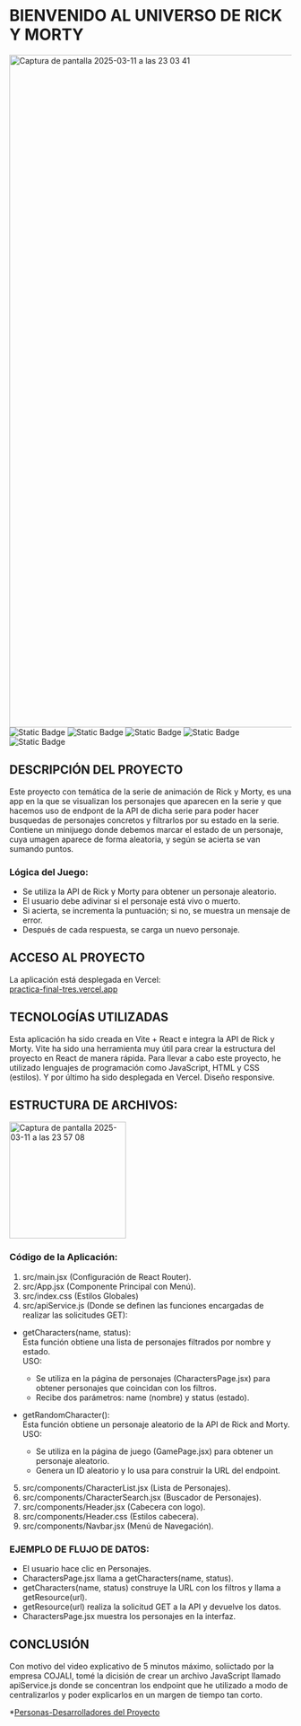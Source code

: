 # BIENVENIDO AL UNIVERSO DE RICK Y MORTY
<img width="1199" alt="Captura de pantalla 2025-03-11 a las 23 03 41" src="https://github.com/user-attachments/assets/97a6c6dc-3815-4c14-89ae-b5ecfaffab47" />
<div align="left">
<img alt="Static Badge" src="https://img.shields.io/badge/HTML%20-%20%232196f3">
<img alt="Static Badge" src="https://img.shields.io/badge/JacaScript%20-%20%2373c6b6">
<img alt="Static Badge" src="https://img.shields.io/badge/CSS%20-%20%23f06292">
<img alt="Static Badge" src="https://img.shields.io/badge/React%20-%20%239c27b0">
<img alt="Static Badge" src="https://img.shields.io/badge/Vercel%20-%20%2300FF33">
</div>


## DESCRIPCIÓN DEL PROYECTO
Este proyecto con temática de la serie de animación de Rick y Morty, es una app en la que se visualizan los personajes que aparecen en la serie
y que hacemos uso de endpont de la API de dicha serie para poder hacer busquedas de personajes concretos y filtrarlos por su estado en la serie.
Contiene un minijuego donde debemos marcar el estado de un personaje, cuya umagen aparece de forma aleatoria,
y según se acierta se van sumando puntos.
### Lógica del Juego:
  - Se utiliza la API de Rick y Morty para obtener un personaje aleatorio.
  - El usuario debe adivinar si el personaje está vivo o muerto.
  - Si acierta, se incrementa la puntuación; si no, se muestra un mensaje de error.
  - Después de cada respuesta, se carga un nuevo personaje.

## ACCESO AL PROYECTO
La aplicación está desplegada en Vercel:\
[practica-final-tres.vercel.app](https://practica-final-three.vercel.app/)

## TECNOLOGÍAS UTILIZADAS
Esta aplicación ha sido creada en Vite + React e integra la API de Rick y Morty.
Vite ha sido una herramienta muy útil para crear la estructura del proyecto en React de manera rápida. 
Para llevar a cabo este proyecto, he utilizado lenguajes de programación como JavaScript, HTML y CSS (estilos). 
Y por último ha sido desplegada en Vercel.
Diseño responsive.


## ESTRUCTURA DE ARCHIVOS:
<img width="208" alt="Captura de pantalla 2025-03-11 a las 23 57 08" src="https://github.com/user-attachments/assets/f4082189-33f4-4e2a-9523-0daa5762e925" /><br>
### Código de la Aplicación:
1. src/main.jsx (Configuración de React Router).
2. src/App.jsx (Componente Principal con Menú).
3. src/index.css (Estilos Globales)
4. src/apiService.js (Donde se definen las funciones encargadas de realizar 
las solicitudes GET):
- getCharacters(name, status):\
Esta función obtiene una lista de personajes filtrados por nombre y estado.\
USO:
  - Se utiliza en la página de personajes (CharactersPage.jsx) para obtener personajes que
coincidan con los filtros.
  - Recibe dos parámetros: name (nombre) y status (estado).

- getRandomCharacter():\
Esta función obtiene un personaje aleatorio de la API de Rick and Morty.\
USO:
  - Se utiliza en la página de juego (GamePage.jsx) para obtener un personaje aleatorio.
  - Genera un ID aleatorio y lo usa para construir la URL del endpoint.
5. src/components/CharacterList.jsx (Lista de Personajes).
6. src/components/CharacterSearch.jsx (Buscador de Personajes).
7. src/components/Header.jsx (Cabecera con logo).
8. src/components/Header.css (Estilos cabecera).
9. src/components/Navbar.jsx (Menú de Navegación).
### EJEMPLO DE FLUJO DE DATOS:
- El usuario hace clic en Personajes.
- CharactersPage.jsx llama a getCharacters(name, status).
- getCharacters(name, status) construye la URL con los filtros y llama a getResource(url).
- getResource(url) realiza la solicitud GET a la API y devuelve los datos.
- CharactersPage.jsx muestra los personajes en la interfaz.


## CONCLUSIÓN
Con motivo del video explicativo de 5 minutos máximo, soliictado por la empresa COJALI, tomé la dicisión de crear un archivo JavaScript 
llamado apiService.js donde se concentran los endpoint que he utilizado a modo de centralizarlos y poder explicarlos en un margen 
de tiempo tan corto.


*[Personas-Desarrolladores del Proyecto](#personas-desarrolladores)


